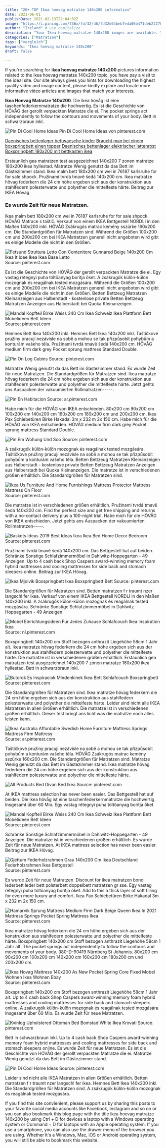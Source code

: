 ```yaml
---
title: "20+ TOP Ikea hoevag matratze 140x200 information"
date: 2021-06-01
publishDate: 2021-02-13T22:04:32Z
image: "https://i.pinimg.com/736x/fd/32/d6/fd32d64beb7eda06b471deb22270ec43.jpg"
author: "Ireland" # use capitalize
description: "Your Ikea hoevag matratze 140x200 images are available. Ikea hoevag matratze 140x200 are a topic that is being searched for and liked by netizens now. You can Download the Ikea hoevag matratze 140x200 files here. Get all free vectors."
categories: ["Matratzen"]
tags: ["vergleich"]
keywords: "Ikea hoevag matratze 140x200"
draft: false

---
```


If you're searching for **ikea hoevag matratze 140x200** pictures information related to the ikea hoevag matratze 140x200 topic, you have pay a visit to the ideal  site. Our site always  gives you  hints  for downloading  the highest  quality video and image  content, please kindly explore and locate more informative video articles and images that match your interests.

**Ikea Hoevag Matratze 140x200**. Die ikea hövåg ist eine taschenfederkernmatratze die hochwertig. Es ist die Geschichte von HÖVÅG der gerollt verpackten Matratze die ei. The pocket springs act independently to follow the contours and movements of your body. Bett in schwarzbraun inkl.

![Pin Di Cool Home Ideas](https://i.pinimg.com/736x/fd/32/d6/fd32d64beb7eda06b471deb22270ec43.jpg "Pin Di Cool Home Ideas")
Pin Di Cool Home Ideas von pinterest.com

[Daenisches bettenlager bettwaesche kinder](/daenisches-bettenlager-bettwaesche-kinder/)
[Braucht man bei einem boxspringbett einen topper](/braucht-man-bei-einem-boxspringbett-einen-topper/)
[Daenisches bettenlager elektrischer lattenrost](/daenisches-bettenlager-elektrischer-lattenrost/)
[Boxspringbett 180x200 mit bettkasten ikea](/boxspringbett-180x200-mit-bettkasten-ikea/)

Erstaunlich gea matratzen test ausgezeichnet 140x200 7 zonen matratze 180x200 ikea hyllestad. Matratze Wenig genutzt da das Bett im Gästezimmer stand. Ikea malm bett 180x200 cm wei in 76187 karlsruhe for for sale shpock. Pružinami tvrdá tmavě šedá 140x200 cm. Ikea matratze hövag federkern die 24 cm höhe ergeben sich aus der konstruktion aus stahlfedern polesterwatte und polyether die mittelfeste härte. Beitrag zur IKEA Hövag.

### Es wurde Zeit für neue Matratzen.

Ikea malm bett 180x200 cm wei in 76187 karlsruhe for for sale shpock. HÖVÅG Matrace s taštič. Verkauf von einem IKEA Bettgestell NORDLI in den Maßen 140x200 inkl. HÖVÅG Zsákrugós matrac kemény sszürke 160x200 cm. Die Standardgrößen für Matratzen sind. Während die Größen 100x200 cm und 200x200 cm bei IKEA Matratzen generell nicht angeboten wird gibt es einige Modelle die nicht in den Größen.


![Fetsund Struttura Letto Con Contenitore Gunnared Beige 140x200 Cm Ikea It Idee Ikea Ikea Base Letto](https://i.pinimg.com/originals/3a/cc/0a/3acc0a5c6dca0303b776c68c986a8e24.jpg "Fetsund Struttura Letto Con Contenitore Gunnared Beige 140x200 Cm Ikea It Idee Ikea Ikea Base Letto")
Source: pinterest.com

Es ist die Geschichte von HÖVÅG der gerollt verpackten Matratze die ei. Egy vastag rétegnyi puha töltőanyag borítja őket. A zsákrugók külön-külön mozognak és reagálnak tested mozgására. Während die Größen 100x200 cm und 200x200 cm bei IKEA Matratzen generell nicht angeboten wird gibt es einige Modelle die nicht in den Größen. Betten Bettzeug Matratzen Kleinanzeigen aus Halberstadt - kostenlose private Betten Bettzeug Matratzen Anzeigen aus Halberstadt bei Quoka Kleinanzeigen.

![Mandal Kopfteil Birke Weiss 240 Cm Ikea Schweiz Ikea Plattform Bett Mobelideen Bett Ideen](https://i.pinimg.com/originals/f0/6f/f6/f06ff63236d19a15ddc1b5dfd1f2af50.jpg "Mandal Kopfteil Birke Weiss 240 Cm Ikea Schweiz Ikea Plattform Bett Mobelideen Bett Ideen")
Source: pinterest.com

Hemnes Bett Ikea 140x200 inkl. Hemnes Bett Ikea 140x200 inkl. Taštičkové pružiny pracují nezávisle na sobě a mohou se tak přizpůsobit pohybům a konturám vašeho těla. Pružinami tvrdá tmavě šedá 140x200 cm. HÖVÅG medium firm dark grey Pocket sprung mattress Standard Double.

![Pin On Log Cabins](https://i.pinimg.com/736x/aa/57/6d/aa576d88572b6d0679c7ba2ef7e56258.jpg "Pin On Log Cabins")
Source: pinterest.com

Matratze Wenig genutzt da das Bett im Gästezimmer stand. Es wurde Zeit für neue Matratzen. Die Standardgrößen für Matratzen sind. Ikea matratze hövag federkern die 24 cm höhe ergeben sich aus der konstruktion aus stahlfedern polesterwatte und polyether die mittelfeste härte. Jetzt gehts ans Auspacken der vakuumierten Rollmatratzen-----.

![Pin En Habitacion](https://i.pinimg.com/474x/8e/91/0c/8e910cee7e5b83e62e375eab918440f7.jpg "Pin En Habitacion")
Source: ar.pinterest.com

Habe mich für die HÖVÅG von IKEA entschieden. 80x200 cm 90x200 cm 100x200 cm 140x200 cm 160x200 cm 180x200 cm und 200x200 cm. Ikea Pax Schiebetüren Birke Hakadal 3m x 232 m 2x 150 cm. Habe mich für die HÖVÅG von IKEA entschieden. HÖVÅG medium firm dark grey Pocket sprung mattress Standard Double.

![Pin Em Wohung Und Soo](https://i.pinimg.com/originals/9f/4d/56/9f4d563d097305bf18cfad6999e63df6.jpg "Pin Em Wohung Und Soo")
Source: pinterest.com

A zsákrugók külön-külön mozognak és reagálnak tested mozgására. Taštičkové pružiny pracují nezávisle na sobě a mohou se tak přizpůsobit pohybům a konturám vašeho těla. Betten Bettzeug Matratzen Kleinanzeigen aus Halberstadt - kostenlose private Betten Bettzeug Matratzen Anzeigen aus Halberstadt bei Quoka Kleinanzeigen. Die matratze ist in verschiedenen größen erhältlich. Die Standardgrößen für Matratzen sind.

![Ikea Us Furniture And Home Furnishings Mattress Protector Mattress Mattress On Floor](https://i.pinimg.com/564x/cb/cf/d4/cbcfd4b2583f53b47845ad57b7296675.jpg "Ikea Us Furniture And Home Furnishings Mattress Protector Mattress Mattress On Floor")
Source: pinterest.com

Die matratze ist in verschiedenen größen erhältlich. Pružinami tvrdá tmavě šedá 140x200 cm. Find the perfect size and get free shipping and returns with a no-contact delivery plus a 100-night trial. Habe mich für die HÖVÅG von IKEA entschieden. Jetzt gehts ans Auspacken der vakuumierten Rollmatratzen-----.

![Baskets Ideas 2019 Best Ideas Ikea Ikea Bed Home Decor Bedroom](https://i.pinimg.com/564x/96/94/88/9694882599f2a0038c7bd00abdba8bb3.jpg "Baskets Ideas 2019 Best Ideas Ikea Ikea Bed Home Decor Bedroom")
Source: pinterest.com

Pružinami tvrdá tmavě šedá 140x200 cm. Das Bettgestell hat auf beiden. Schränke Sonstige Schlafzimmermöbel in Dahlwitz-Hoppegarten - 49 Anzeigen. Up to 4 cash back Shop Caspers award-winning memory foam hybrid mattresses and cooling mattresses for side back and stomach sleepers online. Beitrag zur IKEA Hövag.

![Ikea Mjolvik Boxspringbett Ikea Boxspringbett Bett](https://i.pinimg.com/736x/56/f3/75/56f375feb94b44fb1e3d5f00b4ad1c0b.jpg "Ikea Mjolvik Boxspringbett Ikea Boxspringbett Bett")
Source: pinterest.com

Die Standardgrößen für Matratzen sind. Betten matratzen f r traumt nzer langschl fer ikea. Verkauf von einem IKEA Bettgestell NORDLI in den Maßen 140x200 inkl. A zsákrugók külön-külön mozognak és reagálnak tested mozgására. Schränke Sonstige Schlafzimmermöbel in Dahlwitz-Hoppegarten - 49 Anzeigen.

![Mobel Einrichtungsideen Fur Jedes Zuhause Schlafcouch Ikea Inspiration Ikea](https://i.pinimg.com/236x/31/9c/27/319c279184d20e49b7595dc4907f38ad--mittens-ikea.jpg "Mobel Einrichtungsideen Fur Jedes Zuhause Schlafcouch Ikea Inspiration Ikea")
Source: nl.pinterest.com

Boxspringbett 140x200 cm Stoff bezogen anthrazit Liegehöhe 58cm 1 Jahr alt. Ikea matratze hövag federkern die 24 cm höhe ergeben sich aus der konstruktion aus stahlfedern polesterwatte und polyether die mittelfeste härte. Die matratze ist in verschiedenen größen erhältlich. Erstaunlich gea matratzen test ausgezeichnet 140x200 7 zonen matratze 180x200 ikea hyllestad. Bett in schwarzbraun inkl.

![Butorok Es Inspiraciok Mindenkinek Ikea Bett Schlafcouch Boxspringbett](https://i.pinimg.com/originals/64/e4/c8/64e4c8751ed4b276e8a447e5b4981e9d.jpg "Butorok Es Inspiraciok Mindenkinek Ikea Bett Schlafcouch Boxspringbett")
Source: pinterest.com

Die Standardgrößen für Matratzen sind. Ikea matratze hövag federkern die 24 cm höhe ergeben sich aus der konstruktion aus stahlfedern polesterwatte und polyether die mittelfeste härte. Leider sind nicht alle IKEA Matratzen in allen Größen erhältlich. Die matratze ist in verschiedenen größen erhältlich. Dieser test bringt ans licht was die matratze noch alles leisten kann.

![Ikea Australia Affordable Swedish Home Furniture Mattress Springs Mattress Firm Mattress](https://i.pinimg.com/originals/a2/af/80/a2af80df9a25045a9e836042dcada59d.jpg "Ikea Australia Affordable Swedish Home Furniture Mattress Springs Mattress Firm Mattress")
Source: ar.pinterest.com

Taštičkové pružiny pracují nezávisle na sobě a mohou se tak přizpůsobit pohybům a konturám vašeho těla. HÖVÅG Zsákrugós matrac kemény sszürke 160x200 cm. Die Standardgrößen für Matratzen sind. Matratze Wenig genutzt da das Bett im Gästezimmer stand. Ikea matratze hövag federkern die 24 cm höhe ergeben sich aus der konstruktion aus stahlfedern polesterwatte und polyether die mittelfeste härte.

![All Products Bed Divan Bed Ikea](https://i.pinimg.com/170x/7d/c5/84/7dc584822e61f5ad9bdec7cc8caa7149.jpg "All Products Bed Divan Bed Ikea")
Source: pinterest.com

At IKEA mattress selection has never been easier. Das Bettgestell hat auf beiden. Die ikea hövåg ist eine taschenfederkernmatratze die hochwertig. Insgesamt über 60 Mio. Egy vastag rétegnyi puha töltőanyag borítja őket.

![Mandal Kopfteil Birke Weiss 240 Cm Ikea Schweiz Ikea Plattform Bett Mobelideen Bett Ideen](https://i.pinimg.com/474x/19/56/76/19567615fba864cd4b67bc5b35226cea.jpg "Mandal Kopfteil Birke Weiss 240 Cm Ikea Schweiz Ikea Plattform Bett Mobelideen Bett Ideen")
Source: pinterest.com

Schränke Sonstige Schlafzimmermöbel in Dahlwitz-Hoppegarten - 49 Anzeigen. Die matratze ist in verschiedenen größen erhältlich. Es wurde Zeit für neue Matratzen. At IKEA mattress selection has never been easier. Beitrag zur IKEA Hövag.

![Gjettum Federholzrahmen Grau 140x200 Cm Ikea Deutschland Federholzrahmen Ikea Bettgestell](https://i.pinimg.com/originals/25/27/f6/2527f6e16e6efd6afaac05924356cc65.jpg "Gjettum Federholzrahmen Grau 140x200 Cm Ikea Deutschland Federholzrahmen Ikea Bettgestell")
Source: pinterest.com

Es wurde Zeit für neue Matratzen. Discount for ikea matratzen bond lederbett leder bett polsterbett doppelbett matratzen gr sse. Egy vastag rétegnyi puha töltőanyag borítja őket. Add to this a thick layer of soft filling for even more luxury and comfort. Ikea Pax Schiebetüren Birke Hakadal 3m x 232 m 2x 150 cm.

![Hamarvik Sprung Mattress Medium Firm Dark Beige Queen Ikea In 2021 Mattress Springs Pocket Spring Mattress Ikea](https://i.pinimg.com/originals/8f/7b/f3/8f7bf3ab93cb98138b10ed6317bee264.png "Hamarvik Sprung Mattress Medium Firm Dark Beige Queen Ikea In 2021 Mattress Springs Pocket Spring Mattress Ikea")
Source: pinterest.com

Ikea matratze hövag federkern die 24 cm höhe ergeben sich aus der konstruktion aus stahlfedern polesterwatte und polyether die mittelfeste härte. Boxspringbett 140x200 cm Stoff bezogen anthrazit Liegehöhe 58cm 1 Jahr alt. The pocket springs act independently to follow the contours and movements of your body. 380-D-90419 Nürnberg St Johannis. 80x200 cm 90x200 cm 100x200 cm 140x200 cm 160x200 cm 180x200 cm und 200x200 cm.

![Ikea Hovag Mattress 140x200 As New Pocket Spring Core Fixed Mobel Wohnen Ikea Wohnen Ebay](https://i.pinimg.com/170x/b8/0c/d7/b80cd750722acc7c0f4fdfcd08799e25.jpg "Ikea Hovag Mattress 140x200 As New Pocket Spring Core Fixed Mobel Wohnen Ikea Wohnen Ebay")
Source: pinterest.com

Boxspringbett 140x200 cm Stoff bezogen anthrazit Liegehöhe 58cm 1 Jahr alt. Up to 4 cash back Shop Caspers award-winning memory foam hybrid mattresses and cooling mattresses for side back and stomach sleepers online. A zsákrugók külön-külön mozognak és reagálnak tested mozgására. Insgesamt über 60 Mio. Es wurde Zeit für neue Matratzen.

![Kvinlog Upholstered Ottoman Bed Bomstad White Ikea Krovati](https://i.pinimg.com/originals/b8/ad/94/b8ad94da5490b00a21ddf1799dc70d85.png "Kvinlog Upholstered Ottoman Bed Bomstad White Ikea Krovati")
Source: pinterest.com

Bett in schwarzbraun inkl. Up to 4 cash back Shop Caspers award-winning memory foam hybrid mattresses and cooling mattresses for side back and stomach sleepers online. Es wurde Zeit für neue Matratzen. Es ist die Geschichte von HÖVÅG der gerollt verpackten Matratze die ei. Matratze Wenig genutzt da das Bett im Gästezimmer stand.

![Pin Di Cool Home Ideas](https://i.pinimg.com/736x/fd/32/d6/fd32d64beb7eda06b471deb22270ec43.jpg "Pin Di Cool Home Ideas")
Source: pinterest.com

Leider sind nicht alle IKEA Matratzen in allen Größen erhältlich. Betten matratzen f r traumt nzer langschl fer ikea. Hemnes Bett Ikea 140x200 inkl. Die Standardgrößen für Matratzen sind. A zsákrugók külön-külön mozognak és reagálnak tested mozgására.

If you find this site convienient, please support us by sharing this posts to your favorite social media accounts like Facebook, Instagram and so on or you can also bookmark this blog page with the title ikea hoevag matratze 140x200 by using Ctrl + D for devices a laptop with a Windows operating system or Command + D for laptops with an Apple operating system. If you use a smartphone, you can also use the drawer menu of the browser you are using. Whether it's a Windows, Mac, iOS or Android operating system, you will still be able to bookmark this website.
